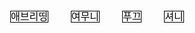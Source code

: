 <style>
  body {
    margin: 0;
    height: 100vh;
    overflow: scroll;
}

.open-popup {
    box-sizing: border-box;
    color: black;
    font-size: 16px;
    font-family: sans-serif;
    width: 10em;
    height: 4em;
    border: 1px solid;
    text-align: center;
    line-height: 4em;
    text-decoration: none;
    text-transform: capitalize;
    margin: 1em;
}

.open-popup:hover {
    border-width: 2px;
}

/* popup page layout */

.popup {
    position: absolute;
    top: 0;
    width: 100%;
    height: inherit;
    flex-direction: column;
    justify-content: flex-start;
    display: none;
}

.popup:target {
    display: flex;
}

.popup .back {
    font-size: 20px;
    font-family: sans-serif;
    text-align: center;
    height: 2em;
    line-height: 2em;
    background-color: #ddd;
    color: black;
    text-decoration: none;
}

.popup .back:visited {
    color: black;
}

.popup .back:hover {
    background-color: #eee;
}

.popup p {
    font-size: 100px;
    text-align: center;
    margin: 0.1em 0.05em;
}

/* animation effects */

.popup > * {
    filter: opacity(0);
    animation: fade-in 0.5s ease-in forwards;
    animation-delay: 1s;
}

@keyframes fade-in {
    to {
        filter: opacity(1);
    }
}

.popup::before {
    content: '';
    position: absolute;
    width: 100%;
    height: 0;
    top: 50%;
    background-color: #7289DA;
    animation: open-animate 0.5s cubic-bezier(0.8, 0.2, 0, 1.2) forwards;
    animation-delay: 0.5s;
}

@keyframes open-animate {
    to {
        height: 100vh;
        top: 0;
    }
}

.popup::after {
    content: '';
    position: absolute;
    width: 0;
    height: 2px;
    background-color: #7289DA;
    top: calc((100% - 2px) / 2);
    left: 0;
    animation: line-animate 0.5s cubic-bezier(0.8, 0.2, 0, 1.2);
}

@keyframes line-animate {
    50%, 100% {
        width: 100%;
    }
}

  a {
    text-decoration: none;
  }
  
  .popup a {
    color: white;
  }
  </style>
  <a href="#every" class="open-popup">애브리띵</a>
  <a href="#yeomoon" class="open-popup">여무니</a>
  <a href="#pukk" class="open-popup">푸끄</a>
  <a href="#sean" class="open-popup">셔니</a>

<section id="every" class="popup">
  <a href="#" class="back">&lt; back</a>
  <center>
  <img src="https://cdn.discordapp.com/avatars/694017913723682946/3e57e7027906ab900d3f0fcfc08a24fd.png" width="100px">
  <h1>애브리띵 - 봇 개발자, 서버 관리자, 웹사이트(블로그) 관리자, 디자이너</h1>
<h2 id="애브리띵은-팀-텝의-1번째-멤버이자-창립자에요">애브리띵은 팀 텝의 1번째 멤버이자 창립자에요!</h2>
현재는 띵이봇을 개발하고 있답니다 :D
<br><br>
    <a href="https://discord.com/users/694017913723682946" target="_blank">디스코드</a>
    </center>
</section>

<section id="yeomoon" class="popup">
  <a href="#" class="back">&lt; back</a>
    <center>
  <img src="https://cdn.discordapp.com/avatars/724862211251765250/124ac0e7d02545b0efa5a060e6559c4e.png?size=256" width="100px">
  <h1>여무니 - 봇 개발자, 디자이너</h1>
<h2 id="여무니는-애브리띵을-뺀-팀-텝의-1번째-멤버에요">여무니는 애브리띵을 뺀 팀 텝의 1번째 멤버에요!</h2>
현재는 게임봇인 연두봇을 개발하고 있답니다! 아직 출시도 안했어요 :0<br><br>
    <a href="https://discord.com/users/724862211251765250" target="_blank">디스코드</a>
    </center>
</section>

<section id="pukk" class="popup">
  <a href="#" class="back">&lt; back</a>
    <center>
        <img src="https://images-ext-2.discordapp.net/external/pAGW-EmS6XkLtVTIWmx0zGxsZ19Bi-Nr_eO6EYPmgXs/%3Fsize%3D1024/https/cdn.discordapp.com/avatars/681403207620100135/a_50e8ecd650780f71dd294e3c95dadeed.gif" width="100px">
      <h1>푸끄 - 서버 관리자</h1>
      <h2>푸끄는 팀 텝의 단 1명뿐인 포럼 관리자에요!</h2><br><br>
    <a href="https://discord.com/users/681403207620100135" target="_blank">디스코드</a>
      </center>
</section>

<section id="sean" class="popup">
  <a href="#" class="back">&lt; back</a>
    <center>
        <img src="https://images-ext-2.discordapp.net/external/WBQsdH_AYhDXZKXE8FE73aYFsvpKY8XFUJ9aeJbPZD4/%3Fsize%3D1024/https/cdn.discordapp.com/avatars/713589002242097343/854ed654b04814b53bea3017bfe19100.webp" width="100px">
      <h1>셔니 - 봇 개발자, 웹사이트 관리자</h1>
      <br><br>
    <a href="https://discord.com/users/713589002242097343" target="_blank">디스코드</a>
      </center>
</section>
